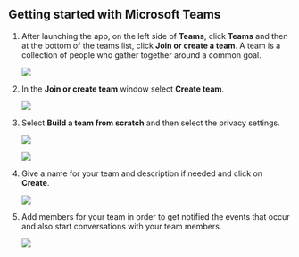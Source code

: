 ## Getting started with Microsoft Teams

1. After launching the app, on the left side of **Teams**, click **Teams** and then at the bottom of the teams list, click **Join or create a team**. A team is a collection of people who gather together around a common goal. 
    
    ![](images/create_team_new.png)

1. In the **Join or create team** window select **Create team**.
    
    ![](images/create_team2.png)

1. Select **Build a team from scratch** and then select the privacy settings.

    ![](images/create_team3_new.png)
   
    ![](images/create_team3_new01.png)

1. Give a name for your team and description if needed and click on **Create**.

    ![](images/create_team3_new02.png)


1. Add members for your team in order to get notified the events that occur and also start conversations with your team members.

   ![](images/add_members_new.png)

